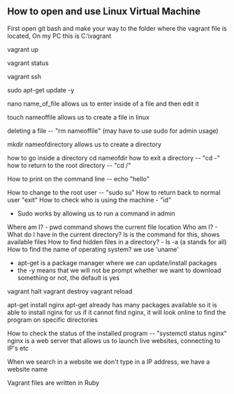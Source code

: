 
## How to open and use Linux Virtual Machine
First open git bash and make your way to the folder where the vagrant file is located,
On my PC this is C:\vagrant


vagrant up

vagrant status

vagrant ssh

sudo apt-get update -y

nano name_of_file allows us to enter inside of a file and then edit it

touch nameoffile allows us to create a file in linux

deleting a file -- "rm nameoffile" (may have to use sudo for admin usage)

mkdir nameofdirectory allows us to create a directory

how to go inside a directory cd nameofdir
how to exit a directory -- "cd -"
how to return to the root directory -- "cd /"

How to print on the command line -- echo "hello"

How to change to the root user -- "sudo su"
How to return back to normal user "exit"
How to check who is using the machine - "id"
 
- Sudo works by allowing us to run a command in admin

Where am I? - pwd command shows the current file location
Who am I? -
What do I have in the current directory? ls is the command for this, shows available files
How to find hidden files in a directory? - ls -a (a stands for all)
How to find the name of operating system? we use 'uname' 
- apt-get is a package manager where we can update/install packages
- the -y means that we will not be prompt whether we want to download something or not, the default is yes

vagrant halt
vagrant destroy
vagrant reload

apt-get install nginx
apt-get already has many packages available so it is able to install nginx for us
if it cannot find nginx, it will look online to find the program on specific directories

How to check the status of the installed program -- "systemctl status nginx"
nginx is a web server that allows us to launch live websites, connecting to
IP's etc

When we search in a website we don't type in a IP address, we have a website name

Vagrant files are written in Ruby
